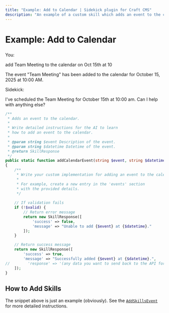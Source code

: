 ```yaml
---
title: "Example: Add to Calendar | Sidekick plugin for Craft CMS"
description: "An example of a custom skill which adds an event to the calendar."
---
```


# Example: Add to Calendar

<div class="chat-window" style="margin-top:23px">
    <div class="chat-message user-message">
        <div class="sender-column">You:</div>
        <div class="content-column"><p>add Team Meeting to the calendar on Oct 15th at 10</p></div>
    </div>
    <div class="chat-message tool-message">
        <div class="sender-column"></div>
        <div class="content-column"><p>The event "Team Meeting" has been added to the calendar for October 15, 2025 at 10:00 AM.</p></div>
    </div>
    <div class="chat-message assistant-message">
        <div class="sender-column">Sidekick:</div>
        <div class="content-column"><p>I've scheduled the Team Meeting for October 15th at 10:00 am. Can I help with anything else?</p></div>
    </div>
</div>

```php
/**
 * Adds an event to the calendar.
 * 
 * Write detailed instructions for the AI to learn
 * how to add an event to the calendar.
 *
 * @param string $event Description of the event.
 * @param string $datetime Datetime of the event.
 * @return SkillResponse
 */
public static function addCalendarEvent(string $event, string $datetime): SkillResponse
{
    /**
     * Write your custom implementation for adding an event to the calendar.
     * 
     * For example, create a new entry in the 'events' section
     * with the provided details.
     */
       
    // If validation fails
    if (!$valid) {
        // Return error message
        return new SkillResponse([
            'success' => false,
            'message' => "Unable to add {$event} at {$datetime}."
        ]);
    }

    // Return success message
    return new SkillResponse([
        'success' => true,
        'message' => "Successfully added {$event} at {$datetime}.",
//        'response' => '(any data you want to send back to the API for further processing)'
    ]);
}
```

## How to Add Skills

The snippet above is just an example (obviously). See the [`AddSkillsEvent`](/customize/add-skills) for more detailed instructions.
